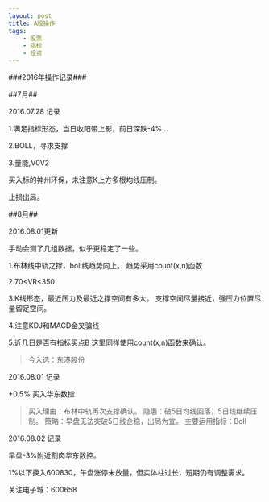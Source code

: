 ```yaml
---
layout: post
title: A股操作 
tags:
    - 股票
    - 指标
    - 投资
---
```


###2016年操作记录###

##7月##

2016.07.28 记录

>
1.满足指标形态，当日收阳带上影，前日深跌-4%...

>
2.BOLL，寻求支撑

>
3.量能,V0<V1>V2
>
买入标的神州环保，未注意K上方多根均线压制。
>
止损出局。

##8月##

2016.08.01更新
>
手动会测了几组数据，似乎更稳定了一些。
>
1.布林线中轨之撑，boll线趋势向上。
  趋势采用count(x,n)函数
>
2.70<VR<350
>
3.K线形态，最近压力及最近之撑空间有多大。
支撑空间尽量接近，强压力位置尽量留足空间。
>
4.注意KDJ和MACD金叉骗线 
>
5.近几日是否有指标买点B 
这里同样使用count(x,n)函数来确认。


>今入选：东港股份


2016.08.01 记录

>
+0.5% 买入华东数控
>买入理由：布林中轨再次支撑确认。
>隐患：破5日均线回落，5日线继续压制。
>策略：早盘无法突破5日线企稳，出局为宜。
>主要运用指标：Boll


2016.08.02 记录

>
早盘-3%附近割肉华东数控。
>
1%以下换入600830，午盘涨停未放量，但实体柱过长，短期仍有调整需求。
>
关注电子城：600658












